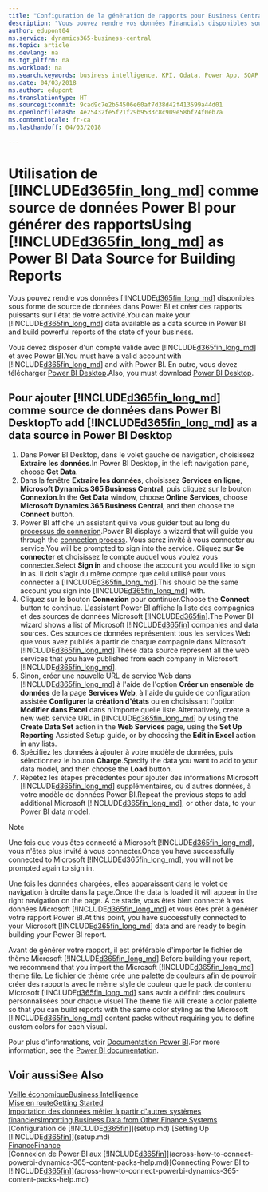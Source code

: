 ```yaml
---
title: "Configuration de la génération de rapports pour Business Central dans Power BI | Microsoft Docs"
description: "Vous pouvez rendre vos données Financials disponibles sous forme de source de données dans Power BI et créer des rapports puissants sur l'état de votre utilisation."
author: edupont04
ms.service: dynamics365-business-central
ms.topic: article
ms.devlang: na
ms.tgt_pltfrm: na
ms.workload: na
ms.search.keywords: business intelligence, KPI, Odata, Power App, SOAP, analysis
ms.date: 04/03/2018
ms.author: edupont
ms.translationtype: HT
ms.sourcegitcommit: 9cad9c7e2b54506e60af7d38d42f413599a44d01
ms.openlocfilehash: 4e25432fe5f21f29b9533c8c909e58bf24f0eb7a
ms.contentlocale: fr-ca
ms.lasthandoff: 04/03/2018

---
```

# <a name="using-included365finlongmdincludesd365finlongmdmd-as-power-bi-data-source-for-building-reports"></a><span data-ttu-id="35f80-103">Utilisation de [!INCLUDE[d365fin_long_md](includes/d365fin_long_md.md)] comme source de données Power BI pour générer des rapports</span><span class="sxs-lookup"><span data-stu-id="35f80-103">Using [!INCLUDE[d365fin_long_md](includes/d365fin_long_md.md)] as Power BI Data Source for Building Reports</span></span>
<span data-ttu-id="35f80-104">Vous pouvez rendre vos données [!INCLUDE[d365fin_long_md](includes/d365fin_long_md.md)] disponibles sous forme de source de données dans Power BI et créer des rapports puissants sur l'état de votre activité.</span><span class="sxs-lookup"><span data-stu-id="35f80-104">You can make your [!INCLUDE[d365fin_long_md](includes/d365fin_long_md.md)] data available as a data source in Power BI and build powerful reports of the state of your business.</span></span>  

<span data-ttu-id="35f80-105">Vous devez disposer d'un compte valide avec [!INCLUDE[d365fin_long_md](includes/d365fin_long_md.md)] et avec Power BI.</span><span class="sxs-lookup"><span data-stu-id="35f80-105">You must have a valid account with [!INCLUDE[d365fin_long_md](includes/d365fin_long_md.md)] and with Power BI.</span></span> <span data-ttu-id="35f80-106">En outre, vous devez télécharger [Power BI Desktop](https://powerbi.microsoft.com/en-us/desktop/).</span><span class="sxs-lookup"><span data-stu-id="35f80-106">Also, you must download [Power BI Desktop](https://powerbi.microsoft.com/en-us/desktop/).</span></span>  

## <a name="to-add-included365finlongmdincludesd365finlongmdmd-as-a-data-source-in-power-bi-desktop"></a><span data-ttu-id="35f80-107">Pour ajouter [!INCLUDE[d365fin_long_md](includes/d365fin_long_md.md)] comme source de données dans Power BI Desktop</span><span class="sxs-lookup"><span data-stu-id="35f80-107">To add [!INCLUDE[d365fin_long_md](includes/d365fin_long_md.md)] as a data source in Power BI Desktop</span></span>
1. <span data-ttu-id="35f80-108">Dans Power BI Desktop, dans le volet gauche de navigation, choisissez **Extraire les données**.</span><span class="sxs-lookup"><span data-stu-id="35f80-108">In Power BI Desktop, in the left navigation pane, choose **Get Data**.</span></span>
2. <span data-ttu-id="35f80-109">Dans la fenêtre **Extraire les données**, choisissez **Services en ligne**, **Microsoft Dynamics 365 Business Central**, puis cliquez sur le bouton **Connexion**.</span><span class="sxs-lookup"><span data-stu-id="35f80-109">In the **Get Data** window, choose **Online Services**, choose **Microsoft Dynamics 365 Business Central**, and then choose the **Connect** button.</span></span>
3. <span data-ttu-id="35f80-110">Power BI affiche un assistant qui va vous guider tout au long du [processus de connexion](across-how-to-connect-powerbi-dynamics-365-content-packs-help.md).</span><span class="sxs-lookup"><span data-stu-id="35f80-110">Power BI displays a wizard that will guide you through the [connection process](across-how-to-connect-powerbi-dynamics-365-content-packs-help.md).</span></span> <span data-ttu-id="35f80-111">Vous serez invité à vous connecter au service.</span><span class="sxs-lookup"><span data-stu-id="35f80-111">You will be prompted to sign into the service.</span></span> <span data-ttu-id="35f80-112">Cliquez sur **Se connecter** et choisissez le compte auquel vous voulez vous connecter.</span><span class="sxs-lookup"><span data-stu-id="35f80-112">Select **Sign in** and choose the account you would like to sign in as.</span></span> <span data-ttu-id="35f80-113">Il doit s'agir du même compte que celui utilisé pour vous connecter à [!INCLUDE[d365fin_long_md](includes/d365fin_long_md.md)].</span><span class="sxs-lookup"><span data-stu-id="35f80-113">This should be the same account you sign into [!INCLUDE[d365fin_long_md](includes/d365fin_long_md.md)] with.</span></span>
4. <span data-ttu-id="35f80-114">Cliquez sur le bouton **Connexion** pour continuer.</span><span class="sxs-lookup"><span data-stu-id="35f80-114">Choose the **Connect** button to continue.</span></span> <span data-ttu-id="35f80-115">L'assistant Power BI affiche la liste des compagnies et des sources de données Microsoft [!INCLUDE[d365fin](includes/d365fin_md.md)].</span><span class="sxs-lookup"><span data-stu-id="35f80-115">The Power BI wizard shows a list of Microsoft [!INCLUDE[d365fin](includes/d365fin_md.md)] companies and data sources.</span></span> <span data-ttu-id="35f80-116">Ces sources de données représentent tous les services Web que vous avez publiés à partir de chaque compagnie dans Microsoft [!INCLUDE[d365fin_long_md](includes/d365fin_long_md.md)].</span><span class="sxs-lookup"><span data-stu-id="35f80-116">These data source represent all the web services that you have published from each company in Microsoft [!INCLUDE[d365fin_long_md](includes/d365fin_long_md.md)].</span></span>
5. <span data-ttu-id="35f80-117">Sinon, créer une nouvelle URL de service Web dans [!INCLUDE[d365fin_long_md](includes/d365fin_long_md.md)] à l'aide de l'option **Créer un ensemble de données** de la page **Services Web**, à l'aide du guide de configuration assistée **Configurer la création d'états** ou en choisissant l'option **Modifier dans Excel** dans n'importe quelle liste.</span><span class="sxs-lookup"><span data-stu-id="35f80-117">Alternatively, create a new web service URL in [!INCLUDE[d365fin_long_md](includes/d365fin_long_md.md)] by using the **Create Data Set** action in the **Web Services** page, using the **Set Up Reporting** Assisted Setup guide, or by choosing the **Edit in Excel** action in any lists.</span></span>
6. <span data-ttu-id="35f80-118">Spécifiez les données à ajouter à votre modèle de données, puis sélectionnez le bouton **Charge**.</span><span class="sxs-lookup"><span data-stu-id="35f80-118">Specify the data you want to add to your data model, and then choose the **Load** button.</span></span>
7. <span data-ttu-id="35f80-119">Répétez les étapes précédentes pour ajouter des informations Microsoft [!INCLUDE[d365fin_long_md](includes/d365fin_long_md.md)] supplémentaires, ou d'autres données, à votre modèle de données Power BI.</span><span class="sxs-lookup"><span data-stu-id="35f80-119">Repeat the previous steps to add additional Microsoft [!INCLUDE[d365fin_long_md](includes/d365fin_long_md.md)], or other data, to your Power BI data model.</span></span>

> [!NOTE]  
> <span data-ttu-id="35f80-120">Une fois que vous êtes connecté à Microsoft [!INCLUDE[d365fin_long_md](includes/d365fin_long_md.md)], vous n'êtes plus invité à vous connecter.</span><span class="sxs-lookup"><span data-stu-id="35f80-120">Once you have successfully connected to Microsoft [!INCLUDE[d365fin_long_md](includes/d365fin_long_md.md)], you will not be prompted again to sign in.</span></span>

<span data-ttu-id="35f80-121">Une fois les données chargées, elles apparaissent dans le volet de navigation à droite dans la page.</span><span class="sxs-lookup"><span data-stu-id="35f80-121">Once the data is loaded it will appear in the right navigation on the page.</span></span> <span data-ttu-id="35f80-122">À ce stade, vous êtes bien connecté à vos données Microsoft [!INCLUDE[d365fin_long_md](includes/d365fin_long_md.md)] et vous êtes prêt à générer votre rapport Power BI.</span><span class="sxs-lookup"><span data-stu-id="35f80-122">At this point, you have successfully connected to your Microsoft [!INCLUDE[d365fin_long_md](includes/d365fin_long_md.md)] data and are ready to begin building your Power BI report.</span></span> 

<span data-ttu-id="35f80-123">Avant de générer votre rapport, il est préférable d'importer le fichier de thème Microsoft [!INCLUDE[d365fin_long_md](includes/d365fin_long_md.md)].</span><span class="sxs-lookup"><span data-stu-id="35f80-123">Before building your report, we recommend that you import the Microsoft [!INCLUDE[d365fin_long_md](includes/d365fin_long_md.md)] theme file.</span></span>  <span data-ttu-id="35f80-124">Le fichier de thème crée une palette de couleurs afin de pouvoir créer des rapports avec le même style de couleur que le pack de contenu Microsoft [!INCLUDE[d365fin_long_md](includes/d365fin_long_md.md)] sans avoir à définir des couleurs personnalisées pour chaque visuel.</span><span class="sxs-lookup"><span data-stu-id="35f80-124">The theme file will create a color palette so that you can build reports with the same color styling as the Microsoft [!INCLUDE[d365fin_long_md](includes/d365fin_long_md.md)] content packs without requiring you to define custom colors for each visual.</span></span>

<span data-ttu-id="35f80-125">Pour plus d'informations, voir [Documentation Power BI](https://powerbi.microsoft.com/documentation/powerbi-landing-page/).</span><span class="sxs-lookup"><span data-stu-id="35f80-125">For more information, see the [Power BI documentation](https://powerbi.microsoft.com/documentation/powerbi-landing-page/).</span></span>

## <a name="see-also"></a><span data-ttu-id="35f80-126">Voir aussi</span><span class="sxs-lookup"><span data-stu-id="35f80-126">See Also</span></span>
[<span data-ttu-id="35f80-127">Veille économique</span><span class="sxs-lookup"><span data-stu-id="35f80-127">Business Intelligence</span></span>](bi.md)  
[<span data-ttu-id="35f80-128">Mise en route</span><span class="sxs-lookup"><span data-stu-id="35f80-128">Getting Started</span></span>](product-get-started.md)  
[<span data-ttu-id="35f80-129">Importation des données métier à partir d'autres systèmes financiers</span><span class="sxs-lookup"><span data-stu-id="35f80-129">Importing Business Data from Other Finance Systems</span></span>](upload-data.md)  
<span data-ttu-id="35f80-130">[Configuration de [!INCLUDE[d365fin](includes/d365fin_md.md)]](setup.md) </span><span class="sxs-lookup"><span data-stu-id="35f80-130">[Setting Up [!INCLUDE[d365fin](includes/d365fin_md.md)]](setup.md) </span></span>  
[<span data-ttu-id="35f80-131">Finance</span><span class="sxs-lookup"><span data-stu-id="35f80-131">Finance</span></span>](finance.md)  
<span data-ttu-id="35f80-132">[Connexion de Power BI aux [!INCLUDE[d365fin](includes/d365fin_md.md)]](across-how-to-connect-powerbi-dynamics-365-content-packs-help.md)</span><span class="sxs-lookup"><span data-stu-id="35f80-132">[Connecting Power BI to [!INCLUDE[d365fin](includes/d365fin_md.md)]](across-how-to-connect-powerbi-dynamics-365-content-packs-help.md)</span></span>  

